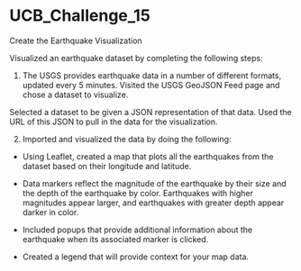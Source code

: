 # UCB_Challenge_15

Create the Earthquake Visualization

Visualized an earthquake dataset by completing the following steps:

1. The USGS provides earthquake data in a number of different formats, updated every 5 minutes. Visited the USGS GeoJSON Feed page and chose a dataset to visualize.

Selected a dataset to be given a JSON representation of that data. Used the URL of this JSON to pull in the data for the visualization.

2. Imported and visualized the data by doing the following:

- Using Leaflet, created a map that plots all the earthquakes from the dataset based on their longitude and latitude.

- Data markers reflect the magnitude of the earthquake by their size and the depth of the earthquake by color. Earthquakes with higher magnitudes appear larger, and earthquakes with greater depth appear darker in color.

- Included popups that provide additional information about the earthquake when its associated marker is clicked.

- Created a legend that will provide context for your map data.
